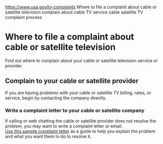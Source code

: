 

https://www.usa.gov/tv-complaints
Where to file a complaint about cable or satellite television
complain about cable TV service
cable satellite TV complaint process

# Where to file a complaint about cable or satellite television

Find out where to complain about your cable or satellite television service or provider.

**Complain to your cable or satellite provider**
------------------------------------------------

If you are having problems with your cable or satellite TV billing, rates, or service, begin by contacting the company directly.

### Write a complaint letter to your cable or satellite company

If calling or web chatting the cable or satellite provider does not resolve the problem, you may want to write a complaint letter or email.  
[Use this sample complaint letter](https://consumer.ftc.gov/articles/sample-customer-complaint-letter) as a guide to help you explain the problem and what you want them to do to resolve it.
